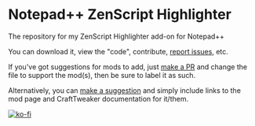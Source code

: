# Notepad++ ZenScript Highlighter
The repository for my ZenScript Highlighter add-on for Notepad++

You can download it, view the "code", contribute, [report issues](https://github.com/vizthex123/script-highlighter/issues), etc.

If you've got suggestions for mods to add, just [make a PR](https://github.com/vizthex123/script-highlighter/pulls) and change the file to support the mod(s), then be sure to label it as such.

Alternatively, you can [make a suggestion](https://github.com/vizthex123/script-highlighter/issues) and simply include links to the mod page and CraftTweaker documentation for it/them.

[![ko-fi](https://ko-fi.com/img/githubbutton_sm.svg)](https://ko-fi.com/O5O1ADTG2)
